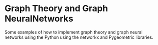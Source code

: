 # Graph Theory and Graph NeuralNetworks


Some examples of how to implement graph theory and graph neural networks using the Python using the networkx and Pygeometric libraries.

